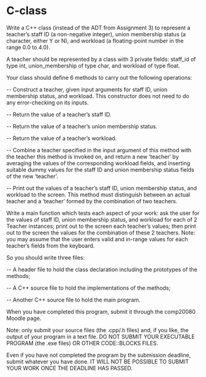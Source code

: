 # C-class
Write a C++ class (instead of the ADT from Assignment 3) to represent a teacher’s staff ID (a non-negative integer), union membership status (a character, either Y or N), and workload (a floating-point number in the range 0.0 to 4.0).

A teacher should be represented by a class with 3 private fields: staff_id of type int, union_membership of type char, and workload of type float.

Your class should define 6 methods to carry out the following operations:

-- Construct a teacher, given input arguments for staff ID, union membership status, and workload. This constructor does not need to do any error-checking on its inputs.

-- Return the value of a teacher’s staff ID.

-- Return the value of a teacher’s union membership status.

-- Return the value of a teacher’s workload.

-- Combine a teacher specified in the input argument of this method with the teacher this method is invoked on, and return a new ‘teacher’ by averaging the values of the corresponding workload fields, and inserting suitable dummy values for the staff ID and union membership status fields of the new ‘teacher’.

-- Print out the values of a teacher’s staff ID, union membership status, and workload to the screen. This method must distinguish between an actual teacher and a ‘teacher’ formed by the combination of two teachers.



Write a main function which tests each aspect of your work: ask the user for the values of staff ID, union membership status, and workload for each of 2 Teacher instances; print out to the screen each teacher’s values; then print out to the screen the values for the combination of these 2 teachers. Note: you may assume that the user enters valid and in-range values for each teacher’s fields from the keyboard.

So you should write three files:

-- A header file to hold the class declaration including the prototypes of the methods;

-- A C++ source file to hold the implementations of the methods;

-- Another C++ source file to hold the main program.



When you have completed this program, submit it through the comp20080 Moodle page.

Note: only submit your source files (the .cpp/.h files) and, if you like, the output of your program in a text file. DO NOT SUBMIT YOUR EXECUTABLE PROGRAM (the .exe files) OR OTHER CODE::BLOCKS FILES.

Even if you have not completed the program by the submission deadline, submit whatever you have done. IT WILL NOT BE POSSIBLE TO SUBMIT YOUR WORK ONCE THE DEADLINE HAS PASSED.

